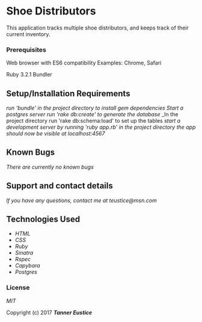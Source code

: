 # Shoe Distributors

This application tracks multiple shoe distributors, and keeps track of their current inventory.

### Prerequisites

Web browser with ES6 compatibility
Examples: Chrome, Safari

Ruby 3.2.1
Bundler

## Setup/Installation Requirements
_run 'bundle' in the project directory to install gem dependencies_
_Start a postgres server_
_run 'rake db:create' to generate the database_
_In the project directory run 'rake db:schema:load' to set up the tables
_start a development server by running 'ruby app.rb' in the project directory_
_the app should now be visible at localhost:4567_


## Known Bugs

_There are currently no known bugs_

## Support and contact details

_If you have any questions, contact me at teustice@msn.com_

## Technologies Used

* _HTML_
* _CSS_
* _Ruby_
* _Sinatra_
* _Rspec_
* _Capybara_
* _Postgres_

### License

*MIT*

Copyright (c) 2017 **_Tanner Eustice_**
